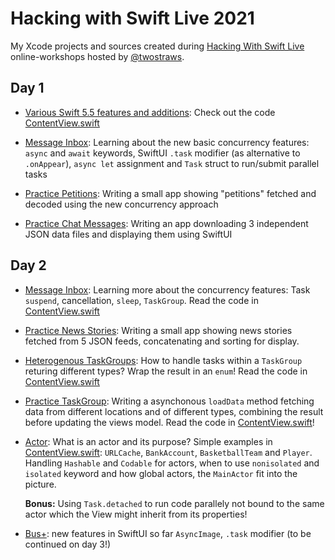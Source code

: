 # Hacking with Swift Live 2021

My Xcode projects and sources created during [Hacking With Swift Live](http://hackingwithswift.com/live) online-workshops hosted by [@twostraws](https://github.com/twostraws).

## Day 1

- [Various Swift 5.5 features and additions](SwiftFeatures): Check out the code [ContentView.swift](SwiftFeatures/SwiftFeatures/ContentView.swift)

- [Message Inbox](Concurrency-Message-Inbox): Learning about the new basic concurrency features: `async` and `await` keywords, 
  SwiftUI `.task` modifier (as alternative to `.onAppear`),  `async let` assignment and `Task` struct to run/submit parallel tasks

- [Practice Petitions](Practice-Petitions): Writing a small app showing "petitions" fetched and decoded using the new concurrency approach

- [Practice Chat Messages](Practice-ChatMessages): Writing an app downloading 3 independent JSON data files and displaying them using SwiftUI

## Day 2

- [Message Inbox](Concurrency-Message-Inbox): Learning more about the concurrency features: Task `suspend`, cancellation, `sleep`, `TaskGroup`. Read the code in [ContentView.swift](Concurrency-Message-Inbox/MessageInbox/ContentView.swift)

- [Practice News Stories](Practice-NewsStories): Writing a small app showing news stories fetched from 5 JSON feeds, concatenating and sorting for display.

- [Heterogenous TaskGroups](HeteroTaskGroups): How to handle tasks within a `TaskGroup` returing different types? Wrap the result in an `enum`! Read the code in [ContentView.swift](HeteroTaskGroups/HeteroTaskGroups/ContentView.swift)

- [Practice TaskGroup](Practice-TaskGroup): Writing a asynchonous `loadData` method fetching data from different locations and of different types, combining the result before updating the views model. Read the code in [ContentView.swift](Practice-TaskGroup/Practice-TaskGroup/ContentView.swift)!

- [Actor](Actor): What is an actor and its purpose? Simple examples in [ContentView.swift](Actor/Actor/ContentView.swift): `URLCache`, `BankAccount`, `BasketballTeam` and `Player`. Handling `Hashable` and `Codable` for actors, when to use `nonisolated` and `isolated` keyword and how global actors, the `MainActor` fit into the picture.  

  **Bonus:** Using `Task.detached` to run code parallely not bound to the same actor which the View might inherit from its properties!

- [Bus+](BusPlus): new features in SwiftUI so far `AsyncImage`, `.task` modifier (to be continued on day 3!)
